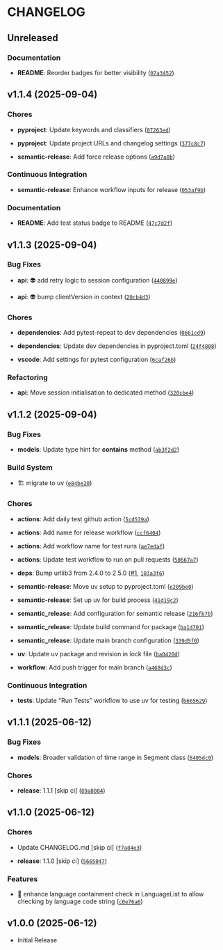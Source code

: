 # CHANGELOG

<!-- version list -->

## Unreleased

### Documentation

- **README**: Reorder badges for better visibility
  ([`07a3452`](https://github.com/SootyOwl/yt-transcript/commit/07a34525ebf7b17998c972b33513af624342a023))


## v1.1.4 (2025-09-04)

### Chores

- **pyproject**: Update keywords and classifiers
  ([`07263ed`](https://github.com/SootyOwl/yt-transcript/commit/07263ed61eab954601419002c1a65200aedb896b))

- **pyproject**: Update project URLs and changelog settings
  ([`377c8c7`](https://github.com/SootyOwl/yt-transcript/commit/377c8c7ca3a76b00e5fd19f611e8320ba054dbcb))

- **semantic-release**: Add force release options
  ([`a9d7a8b`](https://github.com/SootyOwl/yt-transcript/commit/a9d7a8b2b6ac35a94a6d122cfad859897748e26c))

### Continuous Integration

- **semantic-release**: Enhance workflow inputs for release
  ([`053af9b`](https://github.com/SootyOwl/yt-transcript/commit/053af9b3a75d7db0405b3ad7377072fb6394d9db))

### Documentation

- **README**: Add test status badge to README
  ([`47c7d2f`](https://github.com/SootyOwl/yt-transcript/commit/47c7d2fe2bce5f618ee7a8eb4bbd437d937d2ed6))


## v1.1.3 (2025-09-04)

### Bug Fixes

- **api**: :alien: add retry logic to session configuration
  ([`440899e`](https://github.com/SootyOwl/yt-transcript/commit/440899e9fe04f6956b91e8dcea573ba0b435b19e))

- **api**: :alien: bump clientVersion in context
  ([`20cb4d3`](https://github.com/SootyOwl/yt-transcript/commit/20cb4d3bdd86c3ef3c1a685feeeee9d84247d802))

### Chores

- **dependencies**: Add pytest-repeat to dev dependencies
  ([`0661cd9`](https://github.com/SootyOwl/yt-transcript/commit/0661cd9fadc3309af79c51f3e337846db4c93c5a))

- **dependencies**: Update dev dependencies in pyproject.toml
  ([`24f4808`](https://github.com/SootyOwl/yt-transcript/commit/24f4808a816bfe6801e56f8dd9adbedc36b2ca53))

- **vscode**: Add settings for pytest configuration
  ([`6caf26b`](https://github.com/SootyOwl/yt-transcript/commit/6caf26b6f3586b1beb8cb685d711c226ba86c319))

### Refactoring

- **api**: Move session initialisation to dedicated method
  ([`320cbe4`](https://github.com/SootyOwl/yt-transcript/commit/320cbe45c4af3879c093502f82017351b2722f0d))


## v1.1.2 (2025-09-04)

### Bug Fixes

- **models**: Update type hint for __contains__ method
  ([`ab3f2d2`](https://github.com/SootyOwl/yt-transcript/commit/ab3f2d2c938fe6ac6e464e4c5a0c62552d1d589a))

### Build System

- :building_construction: migrate to uv
  ([`e84be20`](https://github.com/SootyOwl/yt-transcript/commit/e84be2029d1fd4ede7095cd57262abbae1f5f396))

### Chores

- **actions**: Add daily test github action
  ([`5cd539a`](https://github.com/SootyOwl/yt-transcript/commit/5cd539a2eeb8870947cc14106e8989182f926f70))

- **actions**: Add name for release workflow
  ([`ccf6404`](https://github.com/SootyOwl/yt-transcript/commit/ccf640481b25f974308659b651786b1ada4dd0d2))

- **actions**: Add workflow name for test runs
  ([`ae7edaf`](https://github.com/SootyOwl/yt-transcript/commit/ae7edaf4b34d00e61b3df7c64ad7dc3e909f1720))

- **actions**: Update test workflow to run on pull requests
  ([`50667a7`](https://github.com/SootyOwl/yt-transcript/commit/50667a7130b67c8a9521a315da103464154217f2))

- **deps**: Bump urllib3 from 2.4.0 to 2.5.0
  ([#1](https://github.com/SootyOwl/yt-transcript/pull/1),
  [`103a3f6`](https://github.com/SootyOwl/yt-transcript/commit/103a3f669bda9744419b29e60c9331933c93ba9d))

- **semantic-release**: Move uv setup to pyproject.toml
  ([`e209be0`](https://github.com/SootyOwl/yt-transcript/commit/e209be0575d15adc806622b6981bef21bc5a071f))

- **semantic-release**: Set up uv for build process
  ([`41d19c2`](https://github.com/SootyOwl/yt-transcript/commit/41d19c2fa8a6246d0c6e6276f024fdf3bb96b1d5))

- **semantic_release**: Add configuration for semantic release
  ([`216fb7b`](https://github.com/SootyOwl/yt-transcript/commit/216fb7b78c71f13ae8a2310877bb73aed906c472))

- **semantic_release**: Update build command for package
  ([`ba1d701`](https://github.com/SootyOwl/yt-transcript/commit/ba1d7018e6dcc93d7b7d16aa443bb9fbe9705259))

- **semantic_release**: Update main branch configuration
  ([`339d5f0`](https://github.com/SootyOwl/yt-transcript/commit/339d5f02a69b9766fe08a44a88eae192c75be0cf))

- **uv**: Update uv package and revision in lock file
  ([`ba0420d`](https://github.com/SootyOwl/yt-transcript/commit/ba0420d263d67b0bad9d531f3bf4b13be57d0f44))

- **workflow**: Add push trigger for main branch
  ([`a468d3c`](https://github.com/SootyOwl/yt-transcript/commit/a468d3cace9d7d2e597a1e97115029f2d7d05a86))

### Continuous Integration

- **tests**: Update "Run Tests" workflow to use uv for testing
  ([`b665629`](https://github.com/SootyOwl/yt-transcript/commit/b665629c7ed81d0ce39f3b9d1c4280fac1b77d0a))


## v1.1.1 (2025-06-12)

### Bug Fixes

- **models**: Broader validation of time range in Segment class
  ([`6405dc0`](https://github.com/SootyOwl/yt-transcript/commit/6405dc0d769843e78a174d25d3127c06140df089))

### Chores

- **release**: 1.1.1 [skip ci]
  ([`89a8084`](https://github.com/SootyOwl/yt-transcript/commit/89a808411f01be1656db94369574b0f6f8cd2145))


## v1.1.0 (2025-06-12)

### Chores

- Update CHANGELOG.md [skip ci]
  ([`f7a84e3`](https://github.com/SootyOwl/yt-transcript/commit/f7a84e38ab3b561c1af5b3094773f96d1c3f7a3d))

- **release**: 1.1.0 [skip ci]
  ([`5665047`](https://github.com/SootyOwl/yt-transcript/commit/56650478cfe6e9d9929456b6b46a6757ddc0295b))

### Features

- :children_crossing: enhance language containment check in LanguageList to allow checking by
  language code string
  ([`c0e76a6`](https://github.com/SootyOwl/yt-transcript/commit/c0e76a6309b6060940f1198e6a33bf21ce607bdf))


## v1.0.0 (2025-06-12)

- Initial Release
